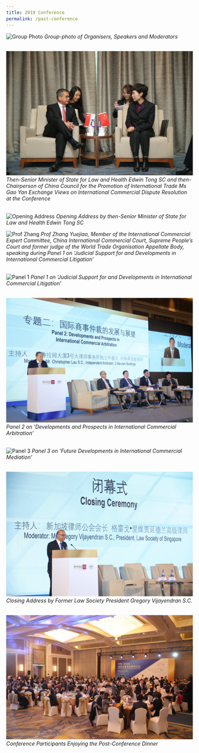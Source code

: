 ```yaml
---
title: 2019 Conference
permalink: /past-conference
---
```


![Group Photo](/images/02.JPG) 
*Group-photo of Organisers, Speakers and Moderators*
<br>
<br>

![Bilateral Discussions](/images/18.jpeg) 
*Then-Senior Minister of State for Law and Health Edwin Tong SC and then-Chairperson of China Council for the Promotion of International Trade Ms Gao Yan Exchange Views on International Commercial Dispute Resolution at the Conference*
<br>
<br>

![Opening Address](/images/07.JPG) 
*Opening Address by then-Senior Minister of State for Law and Health Edwin Tong SC*

![Prof Zhang](/images/03.JPG) 
*Prof Zhang Yuejiao, Member of the International Commercial Expert Committee, China International Commercial Court, Supreme People’s Court and former judge of the World Trade Organisation Appellate Body, speaking during Panel 1 on ‘Judicial Support for and Developments in International Commercial Litigation’*
<br>
<br>

![Panel 1](/images/04.JPG) 
*Panel 1 on ‘Judicial Support for and Developments in International Commercial Litigation’*
<br>
<br>

![Panel 2](/images/14.jpeg) 
*Panel 2 on 'Developments and Prospects in International Commercial Arbitration'*
<br>
<br>

![Panel 3](/images/06.JPG) 
*Panel 3 on ‘Future Developments in International Commercial Mediation’*
<br>
<br>

![Closing Ceremony](/images/16.jpeg) 
*Closing Address by Former Law Society President Gregory Vijayendran S.C.*
<br>
<br>

![Dinner](/images/17.jpeg) 
*Conference Participants Enjoying the Post-Conference Dinner*
<br>
<br>




